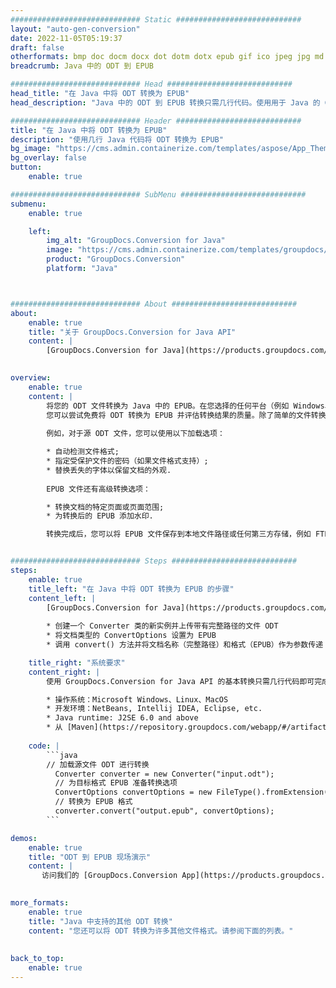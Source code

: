 ```yaml
---
############################# Static ############################
layout: "auto-gen-conversion"
date: 2022-11-05T05:19:37
draft: false
otherformats: bmp doc docm docx dot dotm dotx epub gif ico jpeg jpg md odt ott pdf png psd rtf tex tif tiff txt xps
breadcrumb: Java 中的 ODT 到 EPUB

############################# Head ############################
head_title: "在 Java 中将 ODT 转换为 EPUB"
head_description: "Java 中的 ODT 到 EPUB 转换只需几行代码。使用用于 Java 的 GroupDocs 文档转换 API 转换 160 多种文件格式"

############################# Header ############################
title: "在 Java 中将 ODT 转换为 EPUB"
description: "使用几行 Java 代码将 ODT 转换为 EPUB"
bg_image: "https://cms.admin.containerize.com/templates/aspose/App_Themes/V3/images/bg/header1.png"
bg_overlay: false
button:
    enable: true

############################# SubMenu ############################
submenu:
    enable: true

    left:
        img_alt: "GroupDocs.Conversion for Java"
        image: "https://cms.admin.containerize.com/templates/groupdocs/images/product-logos/90x90-noborder/groupdocs-conversion-java.png"
        product: "GroupDocs.Conversion"
        platform: "Java"



############################# About ############################
about:
    enable: true
    title: "关于 GroupDocs.Conversion for Java API"
    content: |
        [GroupDocs.Conversion for Java](https://products.groupdocs.com/conversion/java/) 是一种高级文件格式转换 API，用于在 Microsoft Office、OpenDocument、PDF、HTML、电子邮件、CAD 等流行图像和文档格式之间进行转换。只需几行代码即可完成更多工作。本机 API 会自动检测原始文档的格式，并提供许多选项来自定义转换后的文档。除了从文档中提取信息的功能外，它还默认支持将转换结果缓存到本地磁盘。但是，任何类型的缓存存储都可以通过实施适当的接口来支持 - Amazon S3、Dropbox、Google Drive、Windows Azure、Reddis 或任何其他接口。
    

overview:
    enable: true
    content: |
        将您的 ODT 文件转换为 Java 中的 EPUB。在您选择的任何平台（例如 Windows、Linux、macOS）上，只需几行 Java 代码。
        您可以尝试免费将 ODT 转换为 EPUB 并评估转换结果的质量。除了简单的文件转换脚本外，您还可以尝试更复杂的选项来加载 ODT 源文件并存储 EPUB 输出。 
        
        例如，对于源 ODT 文件，您可以使用以下加载选项：

        * 自动检测文件格式;
        * 指定受保护文件的密码（如果文件格式支持）;
        * 替换丢失的字体以保留文档的外观.
        
        EPUB 文件还有高级转换选项：

        * 转换文档的特定页面或页面范围;
        * 为转换后的 EPUB 添加水印.

        转换完成后，您可以将 EPUB 文件保存到本地文件路径或任何第三方存储，例如 FTP、Amazon S3、Google Drive、Dropbox 等。请注意 - 转换 ODT到 EPUB，您不需要安装任何额外的软件，例如 MS Office、Open Office、Adobe Acrobat Reader 等。


############################# Steps ############################
steps:
    enable: true
    title_left: "在 Java 中将 ODT 转换为 EPUB 的步骤"
    content_left: |
        [GroupDocs.Conversion for Java](https://products.groupdocs.com/conversion/java/) 允许开发人员使用几行代码轻松地将 ODT 文件转换为 EPUB。
        
        * 创建一个 Converter 类的新实例并上传带有完整路径的文件 ODT
        * 将文档类型的 ConvertOptions 设置为 EPUB
        * 调用 convert() 方法并将文档名称（完整路径）和格式（EPUB）作为参数传递

    title_right: "系统要求"
    content_right: |
        使用 GroupDocs.Conversion for Java API 的基本转换只需几行代码即可完成。所有主要平台和操作系统都支持我们的 API。在执行以下代码之前，请确保您的系统上安装了以下先决条件。

        * 操作系统：Microsoft Windows、Linux、MacOS
        * 开发环境：NetBeans, Intellij IDEA, Eclipse, etc.
        * Java runtime: J2SE 6.0 and above
        * 从 [Maven](https://repository.groupdocs.com/webapp/#/artifacts/browse/tree/General/repo/com/groupdocs/groupdocs-conversion) 获取最新的 GroupDocs.Conversion for Java
         
    code: |
        ```java    
        // 加载源文件 ODT 进行转换
          Converter converter = new Converter("input.odt");
          // 为目标格式 EPUB 准备转换选项
          ConvertOptions convertOptions = new FileType().fromExtension("epub").getConvertOptions();
          // 转换为 EPUB 格式
          converter.convert("output.epub", convertOptions);
        ```

demos:
    enable: true
    title: "ODT 到 EPUB 现场演示"
    content: |
       访问我们的 [GroupDocs.Conversion App](https://products.groupdocs.app/conversion/family) 网站并立即尝试 ODT 到 EPUB 转换。免费演示具有以下好处
          

more_formats:
    enable: true
    title: "Java 中支持的其他 ODT 转换"
    content: "您还可以将 ODT 转换为许多其他文件格式。请参阅下面的列表。"
       
       
back_to_top:
    enable: true
---
```

